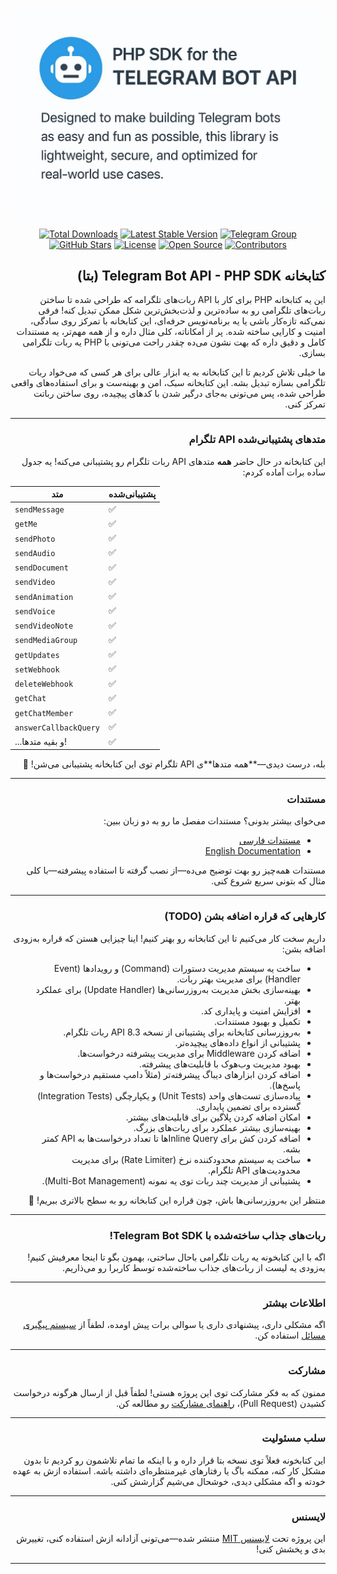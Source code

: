 <p align="center">
  <img src="/docs-site/src/assets/hedear.jpg" alt="Telegram Bot API - PHP SDK Banner">
</p>

<p align="center">
  <a href="https://packagist.org/packages/irazasyed/telegram-bot-sdk"><img src="https://img.shields.io/packagist/dt/hosseinhunta/php-telegram-api-bot.svg" alt="Total Downloads"></a>
  <a href="https://packagist.org/packages/irazasyed/telegram-bot-sdk"><img src="https://img.shields.io/packagist/v/hosseinhunta/php-telegram-api-bot.svg" alt="Latest Stable Version"></a>
  <a href="https://t.me/php_telegram_api_bot"><img src="https://img.shields.io/badge/Telegram-Join%20Group-blue" alt="Telegram Group"></a>
  <a href="https://github.com/hosseinhunta/php-telegram-api-bot"><img src="https://img.shields.io/github/stars/hosseinhunta/php-telegram-api-bot?style=social" alt="GitHub Stars"></a>
  <a href="https://github.com/hosseinhunta/php-telegram-api-bot/blob/main/LICENSE"><img src="https://img.shields.io/github/license/hosseinhunta/php-telegram-api-bot" alt="License"></a>
  <a href="https://github.com/hosseinhunta/php-telegram-api-bot"><img src="https://img.shields.io/badge/Open%20Source-Yes-brightgreen" alt="Open Source"></a>
  <a href="https://github.com/hosseinhunta/php-telegram-api-bot/graphs/contributors"><img src="https://img.shields.io/github/contributors/hosseinhunta/php-telegram-api-bot" alt="Contributors"></a>
</p>

<div dir="rtl">

## کتابخانه Telegram Bot API - PHP SDK (بتا)

این یه کتابخانه PHP برای کار با API ربات‌های تلگرامه که طراحی شده تا ساختن ربات‌های تلگرامی رو به ساده‌ترین و لذت‌بخش‌ترین شکل ممکن تبدیل کنه! فرقی نمی‌کنه تازه‌کار باشی یا یه برنامه‌نویس حرفه‌ای، این کتابخانه با تمرکز روی سادگی، امنیت و کارایی ساخته شده. پر از امکاناته، کلی مثال داره و از همه مهم‌تر، یه مستندات کامل و دقیق داره که بهت نشون می‌ده چقدر راحت می‌تونی با PHP یه ربات تلگرامی بسازی.

ما خیلی تلاش کردیم تا این کتابخانه به یه ابزار عالی برای هر کسی که می‌خواد ربات تلگرامی بسازه تبدیل بشه. این کتابخانه سبک، امن و بهینه‌ست و برای استفاده‌های واقعی طراحی شده، پس می‌تونی به‌جای درگیر شدن با کدهای پیچیده، روی ساختن رباتت تمرکز کنی.

---

### متدهای پشتیبانی‌شده API تلگرام

این کتابخانه در حال حاضر **همه** متدهای API ربات تلگرام رو پشتیبانی می‌کنه! یه جدول ساده برات آماده کردم:

</div>

| متد              | پشتیبانی‌شده |
|------------------|--------------|
| `sendMessage`    | ✅           |
| `getMe`          | ✅           |
| `sendPhoto`      | ✅           |
| `sendAudio`      | ✅           |
| `sendDocument`   | ✅           |
| `sendVideo`      | ✅           |
| `sendAnimation`  | ✅           |
| `sendVoice`      | ✅           |
| `sendVideoNote`  | ✅           |
| `sendMediaGroup` | ✅           |
| `getUpdates`     | ✅           |
| `setWebhook`     | ✅           |
| `deleteWebhook`  | ✅           |
| `getChat`        | ✅           |
| `getChatMember`  | ✅           |
| `answerCallbackQuery` | ✅      |
| ...و بقیه متدها! | ✅           |

<div dir="rtl">
بله، درست دیدی—**همه متدها**ی API تلگرام توی این کتابخانه پشتیبانی می‌شن! 🎉

---

### مستندات

می‌خوای بیشتر بدونی؟ مستندات مفصل ما رو به دو زبان ببین:

- [مستندات فارسی](https://hosseinhunta.github.io/php-telegram-api-bot/fa)
- [English Documentation](https://hosseinhunta.github.io/php-telegram-api-bot/en)

مستندات همه‌چیز رو بهت توضیح می‌ده—از نصب گرفته تا استفاده پیشرفته—با کلی مثال که بتونی سریع شروع کنی.

---

### کارهایی که قراره اضافه بشن (TODO)

داریم سخت کار می‌کنیم تا این کتابخانه رو بهتر کنیم! اینا چیزایی هستن که قراره به‌زودی اضافه بشن:

- ساخت یه سیستم مدیریت دستورات (Command) و رویدادها (Event Handler) برای مدیریت بهتر ربات.
- بهینه‌سازی بخش مدیریت به‌روزرسانی‌ها (Update Handler) برای عملکرد بهتر.
- افزایش امنیت و پایداری کد.
- تکمیل و بهبود مستندات.
- به‌روزرسانی کتابخانه برای پشتیبانی از نسخه 8.3 API ربات تلگرام.
- پشتیبانی از انواع داده‌های پیچیده‌تر.
- اضافه کردن Middleware برای مدیریت پیشرفته درخواست‌ها.
- بهبود مدیریت وب‌هوک با قابلیت‌های پیشرفته.
- اضافه کردن ابزارهای دیباگ پیشرفته‌تر (مثلاً دامپ مستقیم درخواست‌ها و پاسخ‌ها).
- پیاده‌سازی تست‌های واحد (Unit Tests) و یکپارچگی (Integration Tests) گسترده برای تضمین پایداری.
- امکان اضافه کردن پلاگین برای قابلیت‌های بیشتر.
- بهینه‌سازی بیشتر عملکرد برای ربات‌های بزرگ.
- اضافه کردن کش برای Inline Queryها تا تعداد درخواست‌ها به API کمتر بشه.
- ساخت یه سیستم محدودکننده نرخ (Rate Limiter) برای مدیریت محدودیت‌های API تلگرام.
- پشتیبانی از مدیریت چند ربات توی یه نمونه (Multi-Bot Management).

منتظر این به‌روزرسانی‌ها باش، چون قراره این کتابخانه رو به سطح بالاتری ببریم! 🚀

---

### ربات‌های جذاب ساخته‌شده با Telegram Bot SDK!

اگه با این کتابخونه یه ربات تلگرامی باحال ساختی، بهمون بگو تا اینجا معرفیش کنیم! به‌زودی یه لیست از ربات‌های جذاب ساخته‌شده توسط کاربرا رو می‌ذاریم.

---

### اطلاعات بیشتر

اگه مشکلی داری، پیشنهادی داری یا سوالی برات پیش اومده، لطفاً از [سیستم پیگیری مسائل](https://github.com/hosseinhunta/php-telegram-api-bot/issues) استفاده کن.

---

### مشارکت

ممنون که به فکر مشارکت توی این پروژه هستی! لطفاً قبل از ارسال هرگونه درخواست کشیدن (Pull Request)، [راهنمای مشارکت](https://github.com/hosseinhunta/php-telegram-api-bot/blob/main/CONTRIBUTING.md) رو مطالعه کن.

---

### سلب مسئولیت

این کتابخونه فعلاً توی نسخه بتا قرار داره و با اینکه ما تمام تلاشمون رو کردیم تا بدون مشکل کار کنه، ممکنه باگ یا رفتارهای غیرمنتظره‌ای داشته باشه. استفاده ازش به عهده خودته و اگه مشکلی دیدی، خوشحال می‌شیم گزارشش کنی.

---

### لایسنس

این پروژه تحت [لایسنس MIT](https://github.com/yourusername/telegram-bot-sdk/blob/main/LICENSE) منتشر شده—می‌تونی آزادانه ازش استفاده کنی، تغییرش بدی و پخشش کنی!

---

</div>